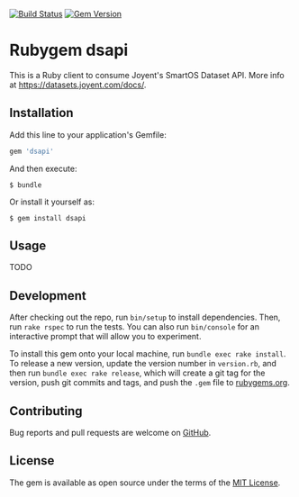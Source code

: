 [![Build Status](https://travis-ci.org/ncreuschling/dsapi.svg?branch=master)](https://travis-ci.org/ncreuschling/dsapi) [![Gem Version](https://badge.fury.io/rb/dsapi.svg)](https://badge.fury.io/rb/dsapi)

# Rubygem dsapi

This is a Ruby client to consume Joyent's SmartOS Dataset API. More info at https://datasets.joyent.com/docs/.

## Installation

Add this line to your application's Gemfile:

```ruby
gem 'dsapi'
```

And then execute:

    $ bundle

Or install it yourself as:

    $ gem install dsapi

## Usage

TODO

## Development

After checking out the repo, run `bin/setup` to install dependencies. Then, run `rake rspec` to run the tests. You can also run `bin/console` for an interactive prompt that will allow you to experiment.

To install this gem onto your local machine, run `bundle exec rake install`. To release a new version, update the version number in `version.rb`, and then run `bundle exec rake release`, which will create a git tag for the version, push git commits and tags, and push the `.gem` file to [rubygems.org](https://rubygems.org).

## Contributing

Bug reports and pull requests are welcome on [GitHub](https://github.com/ncreuschling/dsapi).

## License

The gem is available as open source under the terms of the [MIT License](https://opensource.org/licenses/MIT).
